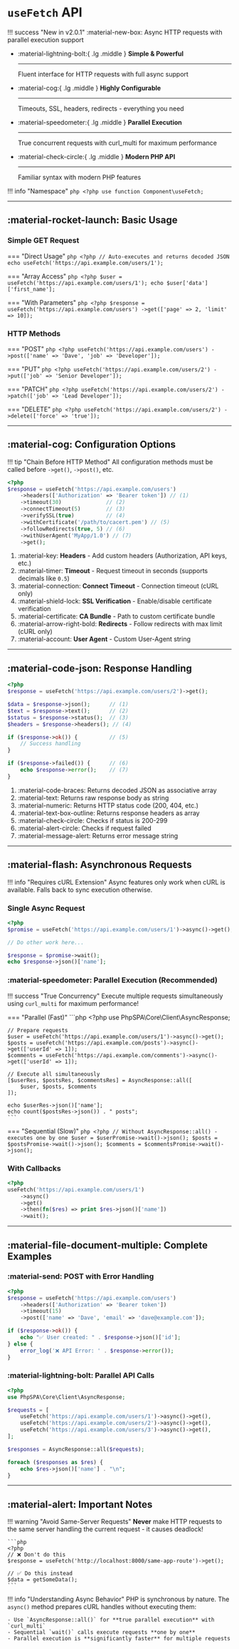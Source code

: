 # `useFetch` API

!!! success "New in v2.0.1"
    :material-new-box: Async HTTP requests with parallel execution support

<div class="grid cards" markdown>

-   :material-lightning-bolt:{ .lg .middle } __Simple & Powerful__

    ---

    Fluent interface for HTTP requests with full async support

-   :material-cog:{ .lg .middle } __Highly Configurable__

    ---

    Timeouts, SSL, headers, redirects - everything you need

-   :material-speedometer:{ .lg .middle } __Parallel Execution__

    ---

    True concurrent requests with curl_multi for maximum performance

-   :material-check-circle:{ .lg .middle } __Modern PHP API__

    ---

    Familiar syntax with modern PHP features

</div>

!!! info "Namespace"
    ```php
    <?php
    use function Component\useFetch;
    ```

---

## :material-rocket-launch: Basic Usage

### Simple GET Request

=== "Direct Usage"
    ```php
    <?php
    // Auto-executes and returns decoded JSON
    echo useFetch('https://api.example.com/users/1');
    ```

=== "Array Access"
    ```php
    <?php
    $user = useFetch('https://api.example.com/users/1');
    echo $user['data']['first_name'];
    ```

=== "With Parameters"
    ```php
    <?php
    $response = useFetch('https://api.example.com/users')
        ->get(['page' => 2, 'limit' => 10]);
    ```

### HTTP Methods

=== "POST"
    ```php
    <?php
    useFetch('https://api.example.com/users')
        ->post(['name' => 'Dave', 'job' => 'Developer']);
    ```

=== "PUT"
    ```php
    <?php
    useFetch('https://api.example.com/users/2')
        ->put(['job' => 'Senior Developer']);
    ```

=== "PATCH"
    ```php
    <?php
    useFetch('https://api.example.com/users/2')
        ->patch(['job' => 'Lead Developer']);
    ```

=== "DELETE"
    ```php
    <?php
    useFetch('https://api.example.com/users/2')
        ->delete(['force' => 'true']);
    ```

---

## :material-cog: Configuration Options

!!! tip "Chain Before HTTP Method"
    All configuration methods must be called before `->get()`, `->post()`, etc.

<div class="annotate" markdown>

```php
<?php
$response = useFetch('https://api.example.com/users')
    ->headers(['Authorization' => 'Bearer token']) // (1)
    ->timeout(30)              // (2)
    ->connectTimeout(5)        // (3)
    ->verifySSL(true)          // (4)
    ->withCertificate('/path/to/cacert.pem') // (5)
    ->followRedirects(true, 5) // (6)
    ->withUserAgent('MyApp/1.0') // (7)
    ->get();
```

</div>

1.  :material-key: **Headers** - Add custom headers (Authorization, API keys, etc.)
2.  :material-timer: **Timeout** - Request timeout in seconds (supports decimals like `0.5`)
3.  :material-connection: **Connect Timeout** - Connection timeout (cURL only)
4.  :material-shield-lock: **SSL Verification** - Enable/disable certificate verification
5.  :material-certificate: **CA Bundle** - Path to custom certificate bundle
6.  :material-arrow-right-bold: **Redirects** - Follow redirects with max limit (cURL only)
7.  :material-account: **User Agent** - Custom User-Agent string

---

## :material-code-json: Response Handling

<div class="annotate" markdown>

```php
<?php
$response = useFetch('https://api.example.com/users/2')->get();

$data = $response->json();      // (1)
$text = $response->text();      // (2)
$status = $response->status();  // (3)
$headers = $response->headers(); // (4)

if ($response->ok()) {          // (5)
    // Success handling
}

if ($response->failed()) {      // (6)
    echo $response->error();    // (7)
}
```

</div>

1.  :material-code-braces: Returns decoded JSON as associative array
2.  :material-text: Returns raw response body as string
3.  :material-numeric: Returns HTTP status code (200, 404, etc.)
4.  :material-text-box-outline: Returns response headers as array
5.  :material-check-circle: Checks if status is 200-299
6.  :material-alert-circle: Checks if request failed
7.  :material-message-alert: Returns error message string

---

## :material-flash: Asynchronous Requests

!!! info "Requires cURL Extension"
    Async features only work when cURL is available. Falls back to sync execution otherwise.

### Single Async Request

```php
<?php
$promise = useFetch('https://api.example.com/users/1')->async()->get();

// Do other work here...

$response = $promise->wait();
echo $response->json()['name'];
```

### :material-speedometer: Parallel Execution (Recommended)

!!! success "True Concurrency"
    Execute multiple requests simultaneously using `curl_multi` for maximum performance!

=== "Parallel (Fast)"
    ```php
    <?php
    use PhpSPA\Core\Client\AsyncResponse;

    // Prepare requests
    $user = useFetch('https://api.example.com/users/1')->async()->get();
    $posts = useFetch('https://api.example.com/posts')->async()->get(['userId' => 1]);
    $comments = useFetch('https://api.example.com/comments')->async()->get(['userId' => 1]);

    // Execute all simultaneously
    [$userRes, $postsRes, $commentsRes] = AsyncResponse::all([
        $user, $posts, $comments
    ]);

    echo $userRes->json()['name'];
    echo count($postsRes->json()) . " posts";
    ```

=== "Sequential (Slow)"
    ```php
    <?php
    // Without AsyncResponse::all() - executes one by one
    $user = $userPromise->wait()->json();
    $posts = $postsPromise->wait()->json();
    $comments = $commentsPromise->wait()->json();
    ```

### With Callbacks

```php
<?php
useFetch('https://api.example.com/users/1')
    ->async()
    ->get()
    ->then(fn($res) => print $res->json()['name'])
    ->wait();
```

---

## :material-file-document-multiple: Complete Examples

### :material-send: POST with Error Handling

```php
<?php
$response = useFetch('https://api.example.com/users')
    ->headers(['Authorization' => 'Bearer token'])
    ->timeout(15)
    ->post(['name' => 'Dave', 'email' => 'dave@example.com']);

if ($response->ok()) {
    echo "✅ User created: " . $response->json()['id'];
} else {
    error_log('❌ API Error: ' . $response->error());
}
```

### :material-lightning-bolt: Parallel API Calls

```php
<?php
use PhpSPA\Core\Client\AsyncResponse;

$requests = [
    useFetch('https://api.example.com/users/1')->async()->get(),
    useFetch('https://api.example.com/users/2')->async()->get(),
    useFetch('https://api.example.com/users/3')->async()->get(),
];

$responses = AsyncResponse::all($requests);

foreach ($responses as $res) {
    echo $res->json()['name'] . "\n";
}
```

---

## :material-alert: Important Notes

!!! warning "Avoid Same-Server Requests"
    **Never** make HTTP requests to the same server handling the current request - it causes deadlock!
    
    ```php
    <?php
    // ❌ Don't do this
    $response = useFetch('http://localhost:8000/same-app-route')->get();
    
    // ✅ Do this instead
    $data = getSomeData();
    ```

!!! info "Understanding Async Behavior"
    PHP is synchronous by nature. The `async()` method prepares cURL handles without executing them:
    
    - Use `AsyncResponse::all()` for **true parallel execution** with `curl_multi`
    - Sequential `wait()` calls execute requests **one by one**
    - Parallel execution is **significantly faster** for multiple requests